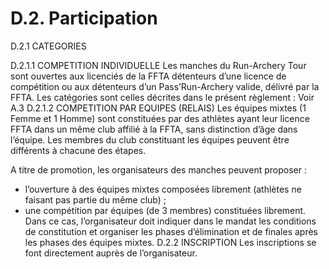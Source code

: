 # D.2. Participation

D.2.1 CATEGORIES

D.2.1.1 COMPETITION INDIVIDUELLE
Les manches du Run-Archery Tour sont ouvertes aux licenciés de la FFTA détenteurs d’une licence de
compétition ou aux détenteurs d’un Pass’Run-Archery valide, délivré par la FFTA.
Les catégories sont celles décrites dans le présent règlement : Voir A.3
D.2.1.2 COMPETITION PAR EQUIPES (RELAIS)
Les équipes mixtes (1 Femme et 1 Homme) sont constituées par des athlètes ayant leur licence FFTA dans
un même club affilié à la FFTA, sans distinction d’âge dans l’équipe.
Les membres du club constituant les équipes peuvent être différents à chacune des étapes.

A titre de promotion, les organisateurs des manches peuvent proposer :

- l’ouverture à des équipes mixtes composées librement (athlètes ne faisant pas partie du même
  club) ;
- une compétition par équipes (de 3 membres) constituées librement. Dans ce cas,
  l’organisateur doit indiquer dans le mandat les conditions de constitution et organiser les
  phases d’élimination et de finales après les phases des équipes mixtes.
  D.2.2 INSCRIPTION
  Les inscriptions se font directement auprès de l’organisateur.
